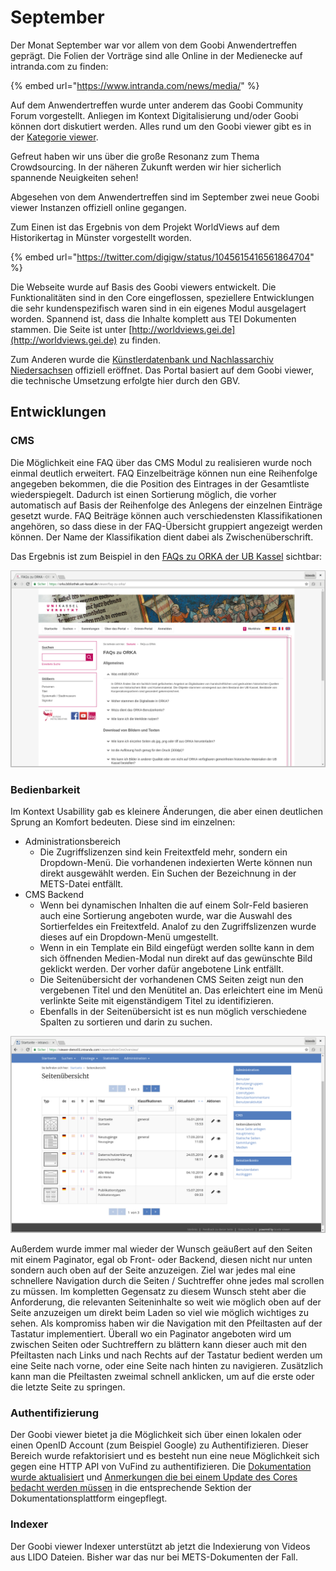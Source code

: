 # September

Der Monat September war vor allem von dem Goobi Anwendertreffen geprägt. Die Folien der Vorträge sind alle Online in der Medienecke auf intranda.com zu finden:

{% embed url="https://www.intranda.com/news/media/" %}

Auf dem Anwendertreffen wurde unter anderem das Goobi Community Forum vorgestellt. Anliegen im Kontext Digitalisierung und/oder Goobi können dort diskutiert werden. Alles rund um den Goobi viewer gibt es in der [Kategorie viewer](https://community.goobi.io/c/viewer).

Gefreut haben wir uns über die große Resonanz zum Thema Crowdsourcing. In der näheren Zukunft werden wir hier sicherlich spannende Neuigkeiten sehen!

Abgesehen von dem Anwendertreffen sind im September zwei neue Goobi viewer Instanzen offiziell online gegangen.

Zum Einen ist das Ergebnis von dem Projekt WorldViews auf dem Historikertag in Münster vorgestellt worden. 

{% embed url="https://twitter.com/digigw/status/1045615416561864704" %}

Die Webseite wurde auf Basis des Goobi viewers entwickelt. Die Funktionalitäten sind in den Core eingeflossen, speziellere Entwicklungen die sehr kundenspezifisch waren sind in ein eigenes Modul ausgelagert worden. Spannend ist, dass die Inhalte komplett aus TEI Dokumenten stammen. Die Seite ist unter [http://worldviews.gei.de](http://worldviews.gei.de) zu finden.

Zum Anderen wurde die [Künstlerdatenbank und Nachlassarchiv Niedersachsen](https://www.kuenstlerdatenbank.niedersachsen.de/) offiziell eröffnet. Das Portal basiert auf dem Goobi viewer, die technische Umsetzung erfolgte hier durch den GBV.

## Entwicklungen

### CMS

Die Möglichkeit eine FAQ über das CMS Modul zu realisieren wurde noch einmal deutlich erweitert. FAQ Einzelbeiträge können nun eine Reihenfolge angegeben bekommen, die die Position des Eintrages in der Gesamtliste wiederspiegelt. Dadurch ist einen Sortierung möglich, die vorher automatisch auf Basis der Reihenfolge des Anlegens der einzelnen Einträge gesetzt wurde. FAQ Beiträge können auch verschiedensten Klassifikationen angehören, so dass diese in der FAQ-Übersicht gruppiert angezeigt werden können. Der Name der Klassifikation dient dabei als Zwischenüberschrift.

Das Ergebnis ist zum Beispiel in den [FAQs zu ORKA der UB Kassel](https://orka.bibliothek.uni-kassel.de/viewer/faq-zu-orka/) sichtbar:

![FAQ Seite mit gruppierten Fragen inklusive Zwischen&#xFC;berschriften](../../.gitbook/assets/orka_faq.png)

### Bedienbarkeit

Im Kontext Usabillity gab es kleinere Änderungen, die aber einen deutlichen Sprung an Komfort bedeuten. Diese sind im einzelnen:

* Administrationsbereich
  * Die Zugriffslizenzen sind kein Freitextfeld mehr, sondern ein Dropdown-Menü. Die vorhandenen indexierten Werte können nun direkt ausgewählt werden. Ein Suchen der Bezeichnung in der METS-Datei entfällt.
* CMS Backend
  * Wenn bei dynamischen Inhalten die auf einem Solr-Feld basieren auch eine Sortierung angeboten wurde, war die Auswahl des Sortierfeldes ein Freitextfeld. Analof zu den Zugriffslizenzen wurde dieses auf ein Dropdown-Menü umgestellt.
  * Wenn in ein Template ein Bild eingefügt werden sollte kann in dem sich öffnenden Medien-Modal nun direkt auf das gewünschte Bild geklickt werden. Der vorher dafür angebotene Link entfällt.
  * Die Seitenübersicht der vorhandenen CMS Seiten zeigt nun den vergebenen Titel und den Menütitel an. Das erleichtert eine im Menü verlinkte Seite mit eigenständigem Titel zu identifizieren.
  * Ebenfalls in der Seitenübersicht ist es nun möglich verschiedene Spalten zu sortieren und darin zu suchen.

![Sortieren und Suchen in der CMS Seiten&#xFC;bersicht](../../.gitbook/assets/seitenuebersicht.png)

Außerdem wurde immer mal wieder der Wunsch geäußert auf den Seiten mit einem Paginator, egal ob Front- oder Backend, diesen nicht nur unten sondern auch oben auf der Seite anzuzeigen. Ziel war jedes mal eine schnellere Navigation durch die Seiten / Suchtreffer ohne jedes mal scrollen zu müssen. Im kompletten Gegensatz zu diesem Wunsch steht aber die Anforderung, die relevanten Seiteninhalte so weit wie möglich oben auf der Seite anzuzeigen um direkt beim Laden so viel wie möglich wichtiges zu sehen. Als kompromiss haben wir die Navigation mit den Pfeiltasten auf der Tastatur implementiert. Überall wo ein Paginator angeboten wird um zwischen Seiten oder Suchtreffern zu blättern kann dieser auch mit den Pfeiltasten nach Links und nach Rechts auf der Tastatur bedient werden um eine Seite nach vorne, oder eine Seite nach hinten zu navigieren. Zusätzlich kann man die Pfeiltasten zweimal schnell anklicken, um auf die erste oder die letzte Seite zu springen.

### Authentifizierung

Der Goobi viewer bietet ja die Möglichkeit sich über einen lokalen oder einen OpenID Account \(zum Beispiel Google\) zu Authentifizieren. Dieser Bereich wurde refaktorisiert und es besteht nun eine neue Möglichkeit sich gegen eine HTTP API von VuFind zu authentifizieren. Die [Dokumentation wurde aktualisiert](../../konfiguration-core/benutzeraccounts/) und [Anmerkungen die bei einem Update des Cores bedacht werden müssen](../../changes/core.md#2018-10-09) in die entsprechende Sektion der Dokumentationsplattform eingepflegt. 

### Indexer

Der Goobi viewer Indexer unterstützt ab jetzt die Indexierung von Videos aus LIDO Dateien. Bisher war das nur bei METS-Dokumenten der Fall.

